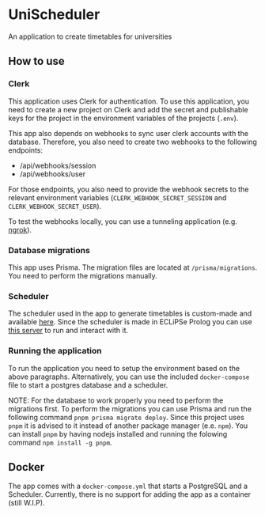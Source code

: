 # UniScheduler

An application to create timetables for universities

## How to use

### Clerk

This application uses Clerk for authentication. To use this application, you need to create a new project on Clerk and add the secret and publishable keys for the project in the environment variables of the projects (`.env`).

This app also depends on webhooks to sync user clerk accounts with the database. Therefore, you also need to create two webhooks to the following endpoints:

- /api/webhooks/session
- /api/webhooks/user

For those endpoints, you also need to provide the webhook secrets to the relevant environment variables (`CLERK_WEBHOOK_SECRET_SESSION` and `CLERK_WEBHOOK_SECRET_USER`).

To test the webhooks locally, you can use a tunneling application (e.g. [ngrok](https://ngrok.com/)).

### Database migrations

This app uses Prisma. The migration files are located at `/prisma/migrations`. You need to perform the migrations manually.

### Scheduler

The scheduler used in the app to generate timetables is custom-made and available [here](https://github.com/steliosmagalios/university-scheduler). Since the scheduler is made in ECLiPSe Prolog you can use [this server](https://github.com/steliosmagalios/unischeduler-server) to run and interact with it.

### Running the application

To run the application you need to setup the environment based on the above paragraphs. Alternatively, you can use the included `docker-compose` file to start a postgres database and a scheduler.

NOTE: For the database to work properly you need to perform the migrations first. To perform the migrations you can use Prisma and run the following command `pnpm prisma migrate deploy`. Since this project uses `pnpm` it is advised to it instead of another package manager (e.e. `npm`). You can install `pnpm` by having nodejs installed and running the folowing command `npm install -g pnpm`.

## Docker

The app comes with a `docker-compose.yml` that starts a PostgreSQL and a Scheduler. Currently, there is no support for adding the app as a container (still W.I.P).
